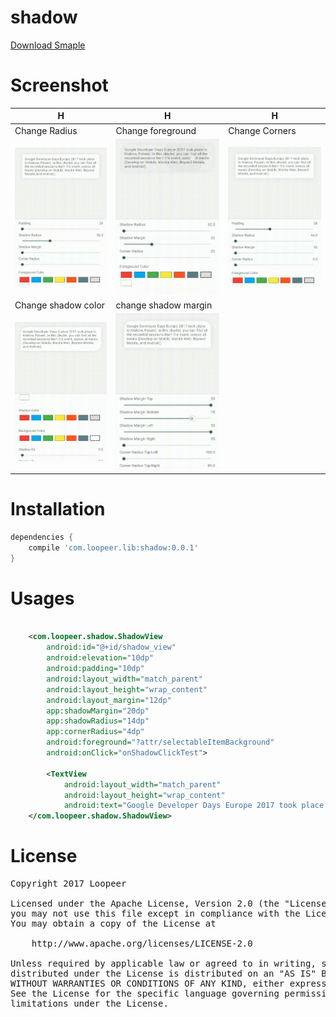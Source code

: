 # shadow

[Download Smaple]()

Screenshot
====

|H|H|H|
|---|---|---|
|Change Radius|Change foreground|Change Corners|
|![](/screenshot/shadow_radius.gif)|![](/screenshot/shadow_foreground.gif)|![](/screenshot/shadow_corners.gif)|
|Change shadow color|change shadow margin||
|![](/screenshot/shadow_color.gif)|![](/screenshot/shadow_margin_hide.gif)||


Installation
====
```groovy
dependencies {
    compile 'com.loopeer.lib:shadow:0.0.1'
}
```
Usages
====
```xml

    <com.loopeer.shadow.ShadowView
        android:id="@+id/shadow_view"
        android:elevation="10dp"
        android:padding="10dp"
        android:layout_width="match_parent"
        android:layout_height="wrap_content"
        android:layout_margin="12dp"
        app:shadowMargin="20dp"
        app:shadowRadius="14dp"
        app:cornerRadius="4dp"
        android:foreground="?attr/selectableItemBackground"
        android:onClick="onShadowClickTest">

        <TextView
            android:layout_width="match_parent"
            android:layout_height="wrap_content"
            android:text="Google Developer Days Europe 2017 took place in Krakow, Poland. In this playlist, you can find all the recorded sessions from the event, across all tracks (Develop on Mobile, Mobile Web, Beyond Mobile, and Android)."/>
    </com.loopeer.shadow.ShadowView>
```

License
====
<pre>
Copyright 2017 Loopeer

Licensed under the Apache License, Version 2.0 (the "License");
you may not use this file except in compliance with the License.
You may obtain a copy of the License at

    http://www.apache.org/licenses/LICENSE-2.0

Unless required by applicable law or agreed to in writing, software
distributed under the License is distributed on an "AS IS" BASIS,
WITHOUT WARRANTIES OR CONDITIONS OF ANY KIND, either express or implied.
See the License for the specific language governing permissions and
limitations under the License.
</pre>
